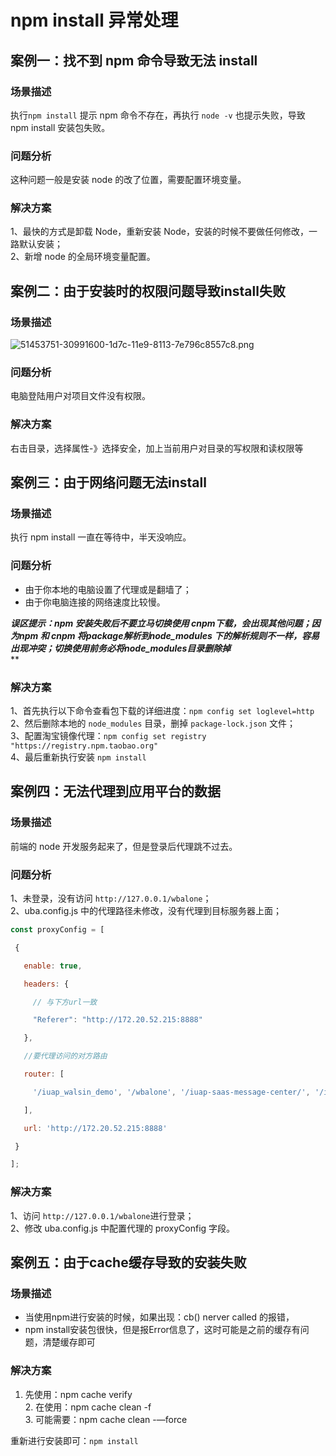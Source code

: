 # npm install 异常处理

<a name="856fc714"></a>
## 案例一：找不到 npm 命令导致无法 install
<a name="629d2cbc"></a>
### 场景描述
执行`npm install` 提示 npm 命令不存在，再执行 `node -v` 也提示失败，导致 npm install 安装包失败。
<a name="094c47ac"></a>
### 问题分析
这种问题一般是安装 node 的改了位置，需要配置环境变量。  
<a name="de842a6c"></a>
### 解决方案
1、最快的方式是卸载 Node，重新安装 Node，安装的时候不要做任何修改，一路默认安装；<br />2、新增 node 的全局环境变量配置。

<a name="69992ab6"></a>
## 案例二：由于安装时的权限问题导致install失败
<a name="4c07b53d"></a>
### 场景描述
![51453751-30991600-1d7c-11e9-8113-7e796c8557c8.png](http://cdn.nlark.com/yuque/0/2019/png/85184/1548397931757-55024065-dc24-444f-8011-55db00f776de.png#align=left&display=inline&height=347&name=51453751-30991600-1d7c-11e9-8113-7e796c8557c8.png&originHeight=560&originWidth=1205&size=86938&status=done&width=746)

<a name="094c47ac-1"></a>
### 问题分析
电脑登陆用户对项目文件没有权限。
<a name="de842a6c-1"></a>
### 解决方案
右击目录，选择属性-》选择安全，加上当前用户对目录的写权限和读权限等

<a name="7d8ceb54"></a>
## 案例三：由于网络问题无法install
<a name="4c07b53d-1"></a>
### 场景描述
执行 npm install 一直在等待中，半天没响应。
<a name="094c47ac-2"></a>
### 问题分析

- 由于你本地的电脑设置了代理或是翻墙了；
- 由于你电脑连接的网络速度比较慢。

_**误区提示：npm 安装失败后不要立马切换使用 cnpm下载，会出现其他问题；因为npm 和 cnpm 将package解析到node_modules 下的解析规则不一样，容易出现冲突；切换使用前务必将node_modules目录删除掉**_<br />**
<a name="de842a6c-2"></a>
### 解决方案
1、首先执行以下命令查看包下载的详细进度：`npm config set loglevel=http`<br />2、然后删除本地的 `node_modules` 目录，删掉 `package-lock.json` 文件；<br />3、配置淘宝镜像代理：`npm config set registry "https://registry.npm.taobao.org"`<br />4、最后重新执行安装 `npm install`

<a name="99998832"></a>
## 案例四：无法代理到应用平台的数据
<a name="4c07b53d-2"></a>
### 场景描述
前端的 node 开发服务起来了，但是登录后代理跳不过去。
<a name="094c47ac-3"></a>
### 问题分析
1、未登录，没有访问 `http://127.0.0.1/wbalone`；<br />2、uba.config.js 中的代理路径未修改，没有代理到目标服务器上面；

```javascript
const proxyConfig = [

 {

   enable: true,

   headers: {

     // 与下方url一致

     "Referer": "http://172.20.52.215:8888"

   },

   //要代理访问的对方路由

   router: [

     '/iuap_walsin_demo', '/wbalone', '/iuap-saas-message-center/', '/iuap-saas-filesystem-service/', '/eiap-plus/', '/newref/', '/print_service/', '/iuap-print/'

   ],

   url: 'http://172.20.52.215:8888'

 }

];
```

<a name="de842a6c-3"></a>
### 解决方案
1、访问 `http://127.0.0.1/wbalone`进行登录；<br />2、修改 uba.config.js 中配置代理的 proxyConfig 字段。
<a name="2c055218"></a>
## 案例五：由于cache缓存导致的安装失败
<a name="629d2cbc-1"></a>
### 场景描述

- 当使用npm进行安装的时候，如果出现：cb() nerver called 的报错，
- npm install安装包很快，但是报Error信息了，这时可能是之前的缓存有问题，清楚缓存即可
<a name="de842a6c-4"></a>
### 解决方案
1. 先使用：npm cache verify<br />2. 在使用：npm cache clean -f<br />3. 可能需要：npm cache clean -—force

重新进行安装即可：`npm install`

